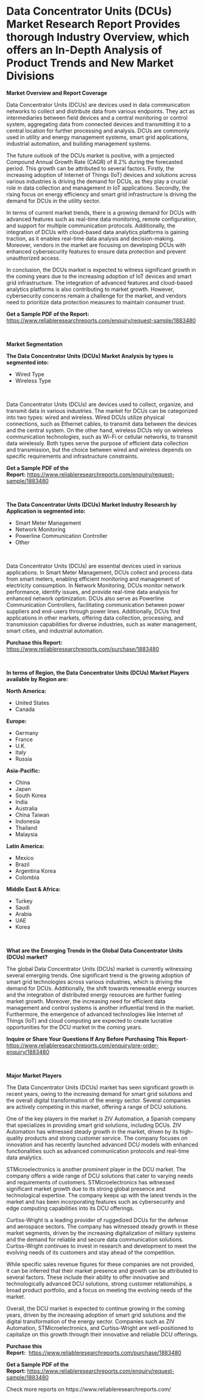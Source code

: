 <p><h1>Data Concentrator Units (DCUs) Market Research Report Provides thorough Industry Overview, which offers an In-Depth Analysis of Product Trends and New Market Divisions</h1></p><p><strong>Market Overview and Report Coverage</strong></p>
<p><p>Data Concentrator Units (DCUs) are devices used in data communication networks to collect and distribute data from various endpoints. They act as intermediaries between field devices and a central monitoring or control system, aggregating data from connected devices and transmitting it to a central location for further processing and analysis. DCUs are commonly used in utility and energy management systems, smart grid applications, industrial automation, and building management systems.</p><p>The future outlook of the DCUs market is positive, with a projected Compound Annual Growth Rate (CAGR) of 8.2% during the forecasted period. This growth can be attributed to several factors. Firstly, the increasing adoption of Internet of Things (IoT) devices and solutions across various industries is driving the demand for DCUs, as they play a crucial role in data collection and management in IoT applications. Secondly, the rising focus on energy efficiency and smart grid infrastructure is driving the demand for DCUs in the utility sector. </p><p>In terms of current market trends, there is a growing demand for DCUs with advanced features such as real-time data monitoring, remote configuration, and support for multiple communication protocols. Additionally, the integration of DCUs with cloud-based data analytics platforms is gaining traction, as it enables real-time data analysis and decision-making. Moreover, vendors in the market are focusing on developing DCUs with enhanced cybersecurity features to ensure data protection and prevent unauthorized access.</p><p>In conclusion, the DCUs market is expected to witness significant growth in the coming years due to the increasing adoption of IoT devices and smart grid infrastructure. The integration of advanced features and cloud-based analytics platforms is also contributing to market growth. However, cybersecurity concerns remain a challenge for the market, and vendors need to prioritize data protection measures to maintain consumer trust.</p></p>
<p><strong>Get a Sample PDF of the Report:</strong> <a href="https://www.reliableresearchreports.com/enquiry/request-sample/1883480">https://www.reliableresearchreports.com/enquiry/request-sample/1883480</a></p>
<p>&nbsp;</p>
<p><strong>Market Segmentation</strong></p>
<p><strong>The Data Concentrator Units (DCUs) Market Analysis by types is segmented into:</strong></p>
<p><ul><li>Wired Type</li><li>Wireless Type</li></ul></p>
<p>&nbsp;</p>
<p><p>Data Concentrator Units (DCUs) are devices used to collect, organize, and transmit data in various industries. The market for DCUs can be categorized into two types: wired and wireless. Wired DCUs utilize physical connections, such as Ethernet cables, to transmit data between the devices and the central system. On the other hand, wireless DCUs rely on wireless communication technologies, such as Wi-Fi or cellular networks, to transmit data wirelessly. Both types serve the purpose of efficient data collection and transmission, but the choice between wired and wireless depends on specific requirements and infrastructure constraints.</p></p>
<p><strong>Get a Sample PDF of the Report:</strong>&nbsp;<a href="https://www.reliableresearchreports.com/enquiry/request-sample/1883480">https://www.reliableresearchreports.com/enquiry/request-sample/1883480</a></p>
<p>&nbsp;</p>
<p><strong>The Data Concentrator Units (DCUs) Market Industry Research by Application is segmented into:</strong></p>
<p><ul><li>Smart Meter Management</li><li>Network Monitoring</li><li>Powerline Communication Controller</li><li>Other</li></ul></p>
<p>&nbsp;</p>
<p><p>Data Concentrator Units (DCUs) are essential devices used in various applications. In Smart Meter Management, DCUs collect and process data from smart meters, enabling efficient monitoring and management of electricity consumption. In Network Monitoring, DCUs monitor network performance, identify issues, and provide real-time data analysis for enhanced network optimization. DCUs also serve as Powerline Communication Controllers, facilitating communication between power suppliers and end-users through power lines. Additionally, DCUs find applications in other markets, offering data collection, processing, and transmission capabilities for diverse industries, such as water management, smart cities, and industrial automation.</p></p>
<p><strong>Purchase this Report:</strong>&nbsp; <a href="https://www.reliableresearchreports.com/purchase/1883480">https://www.reliableresearchreports.com/purchase/1883480</a></p>
<p>&nbsp;</p>
<p><strong>In terms of Region, the Data Concentrator Units (DCUs) Market Players available by Region are:</strong></p>
<p>
    <p> <strong> North America: </strong>
        <ul>
            <li>United States</li>
            <li>Canada</li>
        </ul>
        </p> 
    <p> <strong> Europe: </strong>
        <ul>
            <li>Germany</li>
            <li>France</li>
            <li>U.K.</li>
            <li>Italy</li>
            <li>Russia</li>
        </ul>
        </p> 
    <p> <strong> Asia-Pacific: </strong>
        <ul>
            <li>China</li>
            <li>Japan</li>
            <li>South Korea</li>
            <li>India</li>
            <li>Australia</li>
            <li>China Taiwan</li>
            <li>Indonesia</li>
            <li>Thailand</li>
            <li>Malaysia</li>
        </ul>
        </p> 
    <p> <strong> Latin America: </strong>
        <ul>
            <li>Mexico</li>
            <li>Brazil</li>
            <li>Argentina Korea</li>
            <li>Colombia</li>
        </ul>
        </p> 
    <p> <strong> Middle East & Africa: </strong>
        <ul>
            <li>Turkey</li>
            <li>Saudi</li>
            <li>Arabia</li>
            <li>UAE</li>
            <li>Korea</li>
        </ul>
    </p>
    </p>
<p>&nbsp;</p>
<p><strong>What are the Emerging Trends in the Global Data Concentrator Units (DCUs) market?</strong></p>
<p><p>The global Data Concentrator Units (DCUs) market is currently witnessing several emerging trends. One significant trend is the growing adoption of smart grid technologies across various industries, which is driving the demand for DCUs. Additionally, the shift towards renewable energy sources and the integration of distributed energy resources are further fueling market growth. Moreover, the increasing need for efficient data management and control systems is another influential trend in the market. Furthermore, the emergence of advanced technologies like Internet of Things (IoT) and cloud computing are expected to create lucrative opportunities for the DCU market in the coming years.</p></p>
<p><strong>Inquire or Share Your Questions If Any Before Purchasing This Report</strong>- <a href="https://www.reliableresearchreports.com/enquiry/pre-order-enquiry/1883480">https://www.reliableresearchreports.com/enquiry/pre-order-enquiry/1883480</a></p>
<p>&nbsp;</p>
<p><strong>Major Market Players</strong></p>
<p><p>The Data Concentrator Units (DCUs) market has seen significant growth in recent years, owing to the increasing demand for smart grid solutions and the overall digital transformation of the energy sector. Several companies are actively competing in this market, offering a range of DCU solutions. </p><p>One of the key players in the market is ZIV Automation, a Spanish company that specializes in providing smart grid solutions, including DCUs. ZIV Automation has witnessed steady growth in the market, driven by its high-quality products and strong customer service. The company focuses on innovation and has recently launched advanced DCU models with enhanced functionalities such as advanced communication protocols and real-time data analytics.</p><p>STMicroelectronics is another prominent player in the DCU market. The company offers a wide range of DCU solutions that cater to varying needs and requirements of customers. STMicroelectronics has witnessed significant market growth due to its strong global presence and technological expertise. The company keeps up with the latest trends in the market and has been incorporating features such as cybersecurity and edge computing capabilities into its DCU offerings.</p><p>Curtiss-Wright is a leading provider of ruggedized DCUs for the defense and aerospace sectors. The company has witnessed steady growth in these market segments, driven by the increasing digitalization of military systems and the demand for reliable and secure data communication solutions. Curtiss-Wright continues to invest in research and development to meet the evolving needs of its customers and stay ahead of the competition.</p><p>While specific sales revenue figures for these companies are not provided, it can be inferred that their market presence and growth can be attributed to several factors. These include their ability to offer innovative and technologically advanced DCU solutions, strong customer relationships, a broad product portfolio, and a focus on meeting the evolving needs of the market.</p><p>Overall, the DCU market is expected to continue growing in the coming years, driven by the increasing adoption of smart grid solutions and the digital transformation of the energy sector. Companies such as ZIV Automation, STMicroelectronics, and Curtiss-Wright are well-positioned to capitalize on this growth through their innovative and reliable DCU offerings.</p></p>
<p><strong>Purchase this Report:</strong>&nbsp;&nbsp;<a href="https://www.reliableresearchreports.com/purchase/1883480">https://www.reliableresearchreports.com/purchase/1883480</a></p>
<p></p>
<p><strong>Get a Sample PDF of the Report:</strong>&nbsp;<a href="https://www.reliableresearchreports.com/enquiry/request-sample/1883480">https://www.reliableresearchreports.com/enquiry/request-sample/1883480</a></p>
<p>Check more reports on https://www.reliableresearchreports.com/</p>